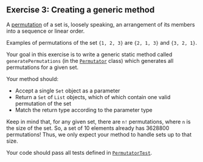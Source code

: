 ## Exercise 3: Creating a generic method

A [permutation](https://en.wikipedia.org/wiki/Permutation#:~:text=In%20mathematics%2C%20a%20permutation%20of,order%20of%20an%20ordered%20set.) of a set is, loosely speaking, an arrangement of its members into a sequence or linear order.

Examples of permutations of the set `{1, 2, 3}` are `{2, 1, 3}` and `{3, 2, 1}`.

Your goal in this exercise is to write a generic static method called `generatePermutations` (in the [`Permutator`](Permutator.java) class) which generates all permutations for a given set.

Your method should:

- Accept a single `Set` object as a parameter
- Return a `Set` of `List` objects, which of which contain one valid permutation of the set
- Match the return type according to the parameter type

Keep in mind that, for any given set, there are `n!` permutations, where `n` is the size of the set. So, a set of 10 elements already has 3628800 permutations! Thus, we only expect your method to handle sets up to that size. 

Your code should pass all tests defined in [`PermutatorTest`](../../../test/java/ex3/BagTest.java).
 
 
 